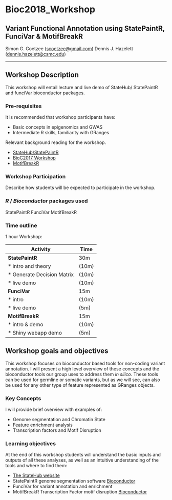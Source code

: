# Bioc2018_Workshop
## Variant Functional Annotation using StatePaintR, FunciVar & MotifBreakR

Simon G. Coetzee (scoetzee@gmail.com)
Dennis J. Hazelett (dennis.hazelett@csmc.edu)

-----
## Workshop Description
This workshop will entail lecture and live demo of StateHub/
StatePaintR and funciVar bioconductor packages.
### Pre-requisites
It is recommended that workshop participants have:
* Basic concepts in epigenomics and GWAS
* Intermediate R skills, familiarity with GRanges

Relevant background reading for the workshop.

* [StateHub/StatePaintR][1]
* [BioC2017 Workshop][2]
* [MotifBreakR][3]

### Workshop Participation
Describe how students will be expected to participate in the workshop.

### _R_ / _Bioconductor_ packages used
StatePaintR
FunciVar
MotifBreakR

### Time outline
1 hour Workshop:

| Activity                     | Time |
|------------------------------|------|
| **StatePaintR**              | 30m  |
| * intro and theory           | (10m) |
| * Generate Decision Matrix   | (10m) |
| * live demo                  | (10m) |
| **FunciVar**                 | 15m  |
| * intro                      | (10m) |
| * live demo                  | (5m) |
| **MotifBreakR**              | 15m  |
| * intro & demo               | (10m) |
| * Shiny webapp demo          | (5m) |

## Workshop goals and objectives
This workshop focuses on bioconductor based tools for non-coding 
variant annotation. I will present a high level overview of these concepts and the bioconductor tools our group uses to address them *in silico*. These tools can be used for germline or somatic variants, but as we will see, can also be used for any other type of feature represented as GRanges objects.

### Key Concepts
I will provide brief overview with examples of:

* Genome segmentation and Chromatin State
* Feature enrichment analysis
* Transcription factors and Motif Disruption

### Learning objectives
At the end of this workshop students will understand the basic inputs and outputs of all these analyses, as well as an intuitive understanding of the tools and where to find them:

* [The StateHub website][4]
* StatePaintR genome segmentation software [Bioconductor][5]
* FunciVar for variant annotation and enrichment
* MotifBreakR Transcription Factor motif disruption [Bioconductor][6]

[1]: https://f1000research.com/articles/7-214/v1
[2]: https://www.simoncoetzee.com/bioc2017.html
[3]: https://bioconductor.org/packages/release/bioc/html/motifbreakR.html
[4]: http://statehub.org
[5]: https://github.com/Simon-Coetzee/StatePaintR/blob/master/vignettes/StatePaintR_Analysis.Rmd
[6]: https://www.bioconductor.org/packages/devel/bioc/vignettes/motifbreakR/inst/doc/motifbreakR-vignette.html
